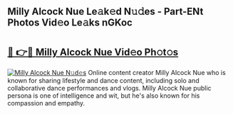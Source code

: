 ## Milly Alcock Nue Le𝚊k𝚎d N𝚞𝚍es - Part-ENt Photos Vid𝚎o Le𝚊ks nGKoc

# <h2><a href="http://fb1lnmx.evod.top/?m=Milly+Alcock+Nue">🔗 👉🔴 Milly Alcock Nue Vid𝚎o Ph𝚘t𝚘s</a></h2>

[![Milly Alcock Nue N𝚞d𝚎s](https://i.imgur.com/8V9OHl7.gif)](http://fb1lnmx.evod.top/?m=Milly+Alcock+Nue)
Online content creator Milly Alcock Nue who is known for sharing lifestyle and dance content, including solo and collaborative dance performances and vlogs. Milly Alcock Nue public persona is one of intelligence and wit, but he's also known for his compassion and empathy. 
